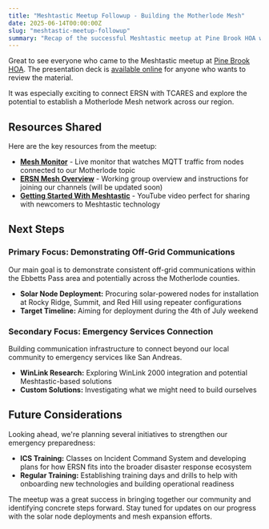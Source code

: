```yaml
---
title: "Meshtastic Meetup Followup - Building the Motherlode Mesh"
date: 2025-06-14T00:00:00Z
slug: "meshtastic-meetup-followup"
summary: "Recap of the successful Meshtastic meetup at Pine Brook HOA with resources, connections made, and next steps for expanding mesh coverage."
---
```


Great to see everyone who came to the Meshtastic meetup at [Pine Brook HOA](http://pinebrookhoa.com/). The presentation deck is [available online](https://gamma.app/docs/Meshtastic-for-ERSN-Supplementing-our-GMRS-Emergency-Communicatio-0uqhv9yfiisu3yp) for anyone who wants to review the material.

It was especially exciting to connect ERSN with TCARES and explore the potential to establish a Motherlode Mesh network across our region.

## Resources Shared

Here are the key resources from the meetup:

- **[Mesh Monitor](https://mesh.ersn.net/home)** - Live monitor that watches MQTT traffic from nodes connected to our Motherlode topic
- **[ERSN Mesh Overview](https://ersn.net/mesh)** - Working group overview and instructions for joining our channels (will be updated soon)
- **[Getting Started With Meshtastic](https://www.youtube.com/watch?v=ZsIWyVzqJPM)** - YouTube video perfect for sharing with newcomers to Meshtastic technology

## Next Steps

### Primary Focus: Demonstrating Off-Grid Communications

Our main goal is to demonstrate consistent off-grid communications within the Ebbetts Pass area and potentially across the Motherlode counties.

- **Solar Node Deployment:** Procuring solar-powered nodes for installation at Rocky Ridge, Summit, and Red Hill using repeater configurations
- **Target Timeline:** Aiming for deployment during the 4th of July weekend

### Secondary Focus: Emergency Services Connection

Building communication infrastructure to connect beyond our local community to emergency services like San Andreas.

- **WinLink Research:** Exploring WinLink 2000 integration and potential Meshtastic-based solutions
- **Custom Solutions:** Investigating what we might need to build ourselves

## Future Considerations

Looking ahead, we're planning several initiatives to strengthen our emergency preparedness:

- **ICS Training:** Classes on Incident Command System and developing plans for how ERSN fits into the broader disaster response ecosystem
- **Regular Training:** Establishing training days and drills to help with onboarding new technologies and building operational readiness

The meetup was a great success in bringing together our community and identifying concrete steps forward. Stay tuned for updates on our progress with the solar node deployments and mesh expansion efforts.